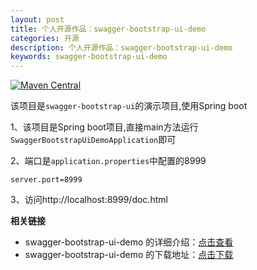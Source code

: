 ```yaml
---
layout: post
title: 个人开源作品：swagger-bootstrap-ui-demo
categories: 开源
description: 个人开源作品：swagger-bootstrap-ui-demo
keywords: swagger-bootstrap-ui-demo
---
```



[![Maven Central](https://maven-badges.herokuapp.com/maven-central/com.github.xiaoymin/swagger-bootstrap-ui/badge.svg)](https://maven-badges.herokuapp.com/maven-central/com.github.xiaoymin/swagger-bootstrap-ui)

该项目是`swagger-bootstrap-ui`的演示项目,使用Spring boot 


1、该项目是Spring boot项目,直接main方法运行`SwaggerBootstrapUiDemoApplication`即可

2、端口是`application.properties`中配置的8999
```text
server.port=8999
```
3、访问http://localhost:8999/doc.html



**相关链接**

- swagger-bootstrap-ui-demo 的详细介绍：[点击查看](https://gitee.com/xiaoym/swagger-bootstrap-ui-demo)
- swagger-bootstrap-ui-demo 的下载地址：[点击下载](https://gitee.com/xiaoym/swagger-bootstrap-ui-demo/releases)
